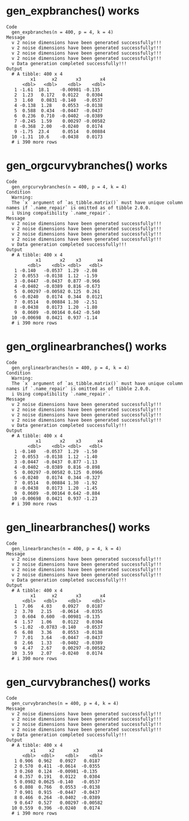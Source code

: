 # gen_expbranches() works

    Code
      gen_expbranches(n = 400, p = 4, k = 4)
    Message
      v 2 noise dimensions have been generated successfully!!!
      v 2 noise dimensions have been generated successfully!!!
      v 2 noise dimensions have been generated successfully!!!
      v 2 noise dimensions have been generated successfully!!!
      v Data generation completed successfully!!!
    Output
      # A tibble: 400 x 4
             x1      x2       x3       x4
          <dbl>   <dbl>    <dbl>    <dbl>
       1 -1.61  18.1    -0.00981 -0.135  
       2  1.23   0.172   0.0122   0.0304 
       3  1.60   0.0831 -0.140   -0.0537 
       4 -0.138  1.28    0.0553  -0.0138 
       5  0.588  0.434  -0.0447  -0.0437 
       6  0.236  0.710  -0.0402  -0.0389 
       7 -0.245  1.59    0.00297 -0.00582
       8 -0.368  2.00   -0.0240   0.0174 
       9 -1.75  23.4     0.0514   0.00884
      10 -1.31  10.6    -0.0438   0.0173 
      # i 390 more rows

# gen_orgcurvybranches() works

    Code
      gen_orgcurvybranches(n = 400, p = 4, k = 4)
    Condition
      Warning:
      The `x` argument of `as_tibble.matrix()` must have unique column names if `.name_repair` is omitted as of tibble 2.0.0.
      i Using compatibility `.name_repair`.
    Message
      v 2 noise dimensions have been generated successfully!!!
      v 2 noise dimensions have been generated successfully!!!
      v 2 noise dimensions have been generated successfully!!!
      v 2 noise dimensions have been generated successfully!!!
      v Data generation completed successfully!!!
    Output
      # A tibble: 400 x 4
               x1       x2    x3      x4
            <dbl>    <dbl> <dbl>   <dbl>
       1 -0.140   -0.0537  1.29  -2.08  
       2  0.0553  -0.0138  1.12  -1.59  
       3 -0.0447  -0.0437  0.877 -0.966 
       4 -0.0402  -0.0389  0.816 -0.673 
       5  0.00297 -0.00582 0.125  0.261 
       6 -0.0240   0.0174  0.344  0.0121
       7  0.0514   0.00884 1.30  -2.51  
       8 -0.0438   0.0173  1.20  -1.80  
       9  0.0609  -0.00164 0.642 -0.540 
      10 -0.00698  0.0421  0.937 -1.14  
      # i 390 more rows

# gen_orglinearbranches() works

    Code
      gen_orglinearbranches(n = 400, p = 4, k = 4)
    Condition
      Warning:
      The `x` argument of `as_tibble.matrix()` must have unique column names if `.name_repair` is omitted as of tibble 2.0.0.
      i Using compatibility `.name_repair`.
    Message
      v 2 noise dimensions have been generated successfully!!!
      v 2 noise dimensions have been generated successfully!!!
      v 2 noise dimensions have been generated successfully!!!
      v 2 noise dimensions have been generated successfully!!!
      v Data generation completed successfully!!!
    Output
      # A tibble: 400 x 4
               x1       x2    x3      x4
            <dbl>    <dbl> <dbl>   <dbl>
       1 -0.140   -0.0537  1.29  -1.50  
       2  0.0553  -0.0138  1.12  -1.40  
       3 -0.0447  -0.0437  0.877 -1.13  
       4 -0.0402  -0.0389  0.816 -0.898 
       5  0.00297 -0.00582 0.125  0.0966
       6 -0.0240   0.0174  0.344 -0.327 
       7  0.0514   0.00884 1.30  -1.92  
       8 -0.0438   0.0173  1.20  -1.45  
       9  0.0609  -0.00164 0.642 -0.884 
      10 -0.00698  0.0421  0.937 -1.23  
      # i 390 more rows

# gen_linearbranches() works

    Code
      gen_linearbranches(n = 400, p = 4, k = 4)
    Message
      v 2 noise dimensions have been generated successfully!!!
      v 2 noise dimensions have been generated successfully!!!
      v 2 noise dimensions have been generated successfully!!!
      v 2 noise dimensions have been generated successfully!!!
      v Data generation completed successfully!!!
    Output
      # A tibble: 400 x 4
             x1      x2       x3       x4
          <dbl>   <dbl>    <dbl>    <dbl>
       1  7.06   4.03    0.0927   0.0187 
       2  3.70   2.15   -0.0614  -0.0355 
       3  0.604  0.600  -0.00981 -0.135  
       4  1.57   1.06    0.0122   0.0304 
       5 -1.02  -0.0783 -0.140   -0.0537 
       6  6.08   3.36    0.0553  -0.0138 
       7  7.01   3.64   -0.0447  -0.0437 
       8  2.66   1.33   -0.0402  -0.0389 
       9  4.47   2.67    0.00297 -0.00582
      10  3.59   2.07   -0.0240   0.0174 
      # i 390 more rows

# gen_curvybranches() works

    Code
      gen_curvybranches(n = 400, p = 4, k = 4)
    Message
      v 2 noise dimensions have been generated successfully!!!
      v 2 noise dimensions have been generated successfully!!!
      v 2 noise dimensions have been generated successfully!!!
      v 2 noise dimensions have been generated successfully!!!
      v Data generation completed successfully!!!
    Output
      # A tibble: 400 x 4
             x1     x2       x3       x4
          <dbl>  <dbl>    <dbl>    <dbl>
       1 0.906  0.962   0.0927   0.0187 
       2 0.570  0.411  -0.0614  -0.0355 
       3 0.260  0.124  -0.00981 -0.135  
       4 0.357  0.191   0.0122   0.0304 
       5 0.0982 0.0625 -0.140   -0.0537 
       6 0.808  0.766   0.0553  -0.0138 
       7 0.901  0.915  -0.0447  -0.0437 
       8 0.466  0.264  -0.0402  -0.0389 
       9 0.647  0.527   0.00297 -0.00582
      10 0.559  0.396  -0.0240   0.0174 
      # i 390 more rows

